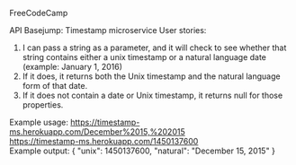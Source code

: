 FreeCodeCamp 

API Basejump: Timestamp microservice
User stories:
1) I can pass a string as a parameter, and it will check to see whether that string contains either a unix timestamp or a natural language date (example: January 1, 2016)
2) If it does, it returns both the Unix timestamp and the natural language form of that date.
3) If it does not contain a date or Unix timestamp, it returns null for those properties.

Example usage:
https://timestamp-ms.herokuapp.com/December%2015,%202015 <br>
https://timestamp-ms.herokuapp.com/1450137600<br>
Example output:
{ "unix": 1450137600, "natural": "December 15, 2015" }